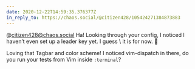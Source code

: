 ```yaml
---
date: 2020-12-22T14:59:35.376377Z
in_reply_to: https://chaos.social/@citizen428/105424271384873883
---
```

@citizen428@chaos.social Ha! Looking through your config, I noticed I haven’t even set up a leader key yet. I guess \ it is for now. 🤣

Loving that Tagbar and color scheme! I noticed vim-dispatch in there, do you run your tests from Vim inside `:terminal`?  
